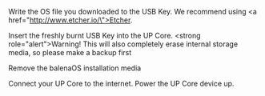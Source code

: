 Write the OS file you downloaded to the USB Key. We recommend using <a href=\"http://www.etcher.io/\">Etcher</a>.

Insert the freshly burnt USB Key into the UP Core.
<strong role=\"alert\">Warning!</strong> This will also completely erase internal storage media, so please make a backup first

Remove the balenaOS installation media

Connect your UP Core to the internet. Power the UP Core device up.